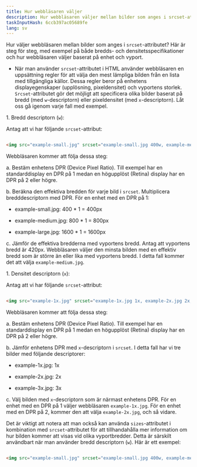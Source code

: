 ```yaml
---
title: Hur webbläsaren väljer
description: Hur webbläsaren väljer mellan bilder som anges i srcset-attributet.
taskInputHash: 6ccb397ac05689fe
lang: sv
---
```

Hur väljer webbläsaren mellan bilder som anges i `srcset`-attributet? Här är steg för steg, med exempel på både bredds- och densitetsspecifikationer och hur webbläsaren väljer baserat på enhet och vyport.

- När man använder `srcset`-attributet i HTML använder webbläsaren en uppsättning regler för att välja den mest lämpliga bilden från en lista med tillgängliga källor. Dessa regler beror på enhetens displayegenskaper (upplösning, pixeldensitet) och vyportens storlek. `Srcset`-attributet gör det möjligt att specificera olika bilder baserat på bredd (med `w`-descriptorn) eller pixeldensitet (med `x`-descriptorn). Låt oss gå igenom varje fall med exempel.

1\. Bredd descriptorn (`w`):

Antag att vi har följande `srcset`-attribut:

```html

<img src="example-small.jpg" srcset="example-small.jpg 400w, example-medium.jpg 800w, example-large.jpg 1600w" alt="Exempelbild">

```

Webbläsaren kommer att följa dessa steg:

a. Bestäm enhetens DPR (Device Pixel Ratio). Till exempel har en standarddisplay en DPR på 1 medan en högupplöst (Retina) display har en DPR på 2 eller högre.

b. Beräkna den effektiva bredden för varje bild i `srcset`. Multiplicera bredddescriptorn med DPR. För en enhet med en DPR på 1:

- example-small.jpg: 400 \* 1 = 400px

- example-medium.jpg: 800 \* 1 = 800px

- example-large.jpg: 1600 \* 1 = 1600px

c. Jämför de effektiva bredderna med vyportens bredd. Antag att vyportens bredd är 420px. Webbläsaren väljer den minsta bilden med en effektiv bredd som är större än eller lika med vyportens bredd. I detta fall kommer det att välja `example-medium.jpg`.

1\. Densitet descriptorn (`x`):

Antag att vi har följande `srcset`-attribut:

```html

<img src="example-1x.jpg" srcset="example-1x.jpg 1x, example-2x.jpg 2x, example-3x.jpg 3x" alt="Exempelbild">

```

Webbläsaren kommer att följa dessa steg:

a. Bestäm enhetens DPR (Device Pixel Ratio). Till exempel har en standarddisplay en DPR på 1 medan en högupplöst (Retina) display har en DPR på 2 eller högre.

b. Jämför enhetens DPR med `x`-descriptorn i `srcset`. I detta fall har vi tre bilder med följande descriptorer:

- example-1x.jpg: 1x

- example-2x.jpg: 2x

- example-3x.jpg: 3x

c. Välj bilden med `x`-descriptorn som är närmast enhetens DPR. För en enhet med en DPR på 1 väljer webbläsaren `example-1x.jpg`. För en enhet med en DPR på 2, kommer den att välja `example-2x.jpg`, och så vidare.

Det är viktigt att notera att man också kan använda `sizes`-attributet i kombination med `srcset`-attributet för att tillhandahålla mer information om hur bilden kommer att visas vid olika vyportbredder. Detta är särskilt användbart när man använder bredd descriptorn (`w`). Här är ett exempel:

```html

<img src="example-small.jpg" srcset="example-small.jpg 400w, example-medium.jpg 800w, example-large.jpg 1600w" sizes="(max-bredden: 480px) 100vw, (max-bredden: 960px) 50vw,

```
